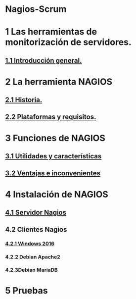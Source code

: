 # Nagios-Scrum
# 1  Las herramientas de monitorización de servidores.
## [1.1  Introducción general.](./md/1_introduccion_general.md)
# 2  La herramienta NAGIOS
## [2.1  Historia.](./md/2_historia_nagios.md)
## [2.2 Plataformas y requisitos.](./md/2_2Plataformas_requisitos.md)
# 3 Funciones de NAGIOS
##  [3.1 Utilidades y características](./md/3_1Utilidades_y_caracteristicas.md)
##  [3.2 Ventajas e inconvenientes](./md/3_2Ventajas_e_inconvenientes.md)
# 4 Instalación de NAGIOS
## [4.1 Servidor Nagios](./md/4_1Servidor_Nagios.md)
## 4.2 Clientes Nagios
###  [4.2.1 Windows 2016](./md/4_2_1cliente_win_2016.md)
### 4.2.2 Debian Apache2
### 4.2.3Debian MariaDB
# 5 Pruebas
